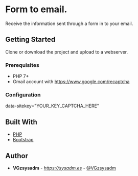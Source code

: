 # Form to email.

Receive the information sent through a form in to your email.

## Getting Started

Clone or download the project and upload to a webserver.

### Prerequisites

* PHP 7+
* Gmail account with https://www.google.com/recaptcha

### Configuration

data-sitekey="YOUR_KEY_CAPTCHA_HERE"

## Built With

* [PHP](http://php.net/)
* [Bootstrap](https://getbootstrap.com/docs/4.1/getting-started/introduction/)

## Author

* **VGzsysadm** - *https://sysadm.es* - [@VGzsysadm](https://github.com/VGzsysadm)


